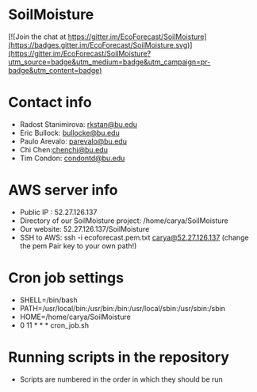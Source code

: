SoilMoisture
=============

[![Join the chat at https://gitter.im/EcoForecast/SoilMoisture](https://badges.gitter.im/EcoForecast/SoilMoisture.svg)](https://gitter.im/EcoForecast/SoilMoisture?utm_source=badge&utm_medium=badge&utm_campaign=pr-badge&utm_content=badge)

# Contact info
- Radost Stanimirova: rkstan@bu.edu
- Eric Bullock: bullocke@bu.edu
- Paulo Arevalo: parevalo@bu.edu 
- Chi Chen:chenchi@bu.edu
- Tim Condon: condontd@bu.edu

# AWS server info 
- Public IP : 52.27.126.137
- Directory of our SoilMoisture project: /home/carya/SoilMoisture
- Our website: 52.27.126.137/SoilMoisture
- SSH to AWS: ssh -i ecoforecast.pem.txt carya@52.27.126.137  (change the pem Pair key to your own path!)

# Cron job settings 
- SHELL=/bin/bash
- PATH=/usr/local/bin:/usr/bin:/bin:/usr/local/sbin:/usr/sbin:/sbin
- HOME=/home/carya/SoilMoisture
- 0 11 * * * cron_job.sh

# Running scripts in the repository 
- Scripts are numbered in the order in which they should be run 


